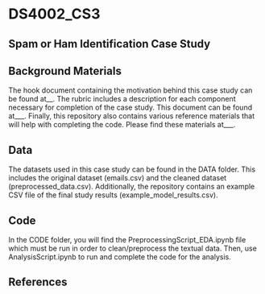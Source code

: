 # DS4002_CS3

## Spam or Ham Identification Case Study 

## Background Materials 
The hook document containing the motivation behind this case study can be found at__. The rubric includes a description for each component necessary for completion of the case study. This document can be found at___. Finally, this repository also contains various reference materials that will help with completing the code. Please find these materials at___. 

## Data 
The datasets used in this case study can be found in the DATA folder. This includes the original dataset (emails.csv) and the cleaned dataset (preprocessed_data.csv). Additionally, the repository contains an example CSV file of the final study results (example_model_results.csv). 

## Code 
In the CODE folder, you will find the PreprocessingScript_EDA.ipynb file which must be run in order to clean/preprocess the textual data. Then, use AnalysisScript.ipynb to run and complete the code for the analysis. 

## References 
